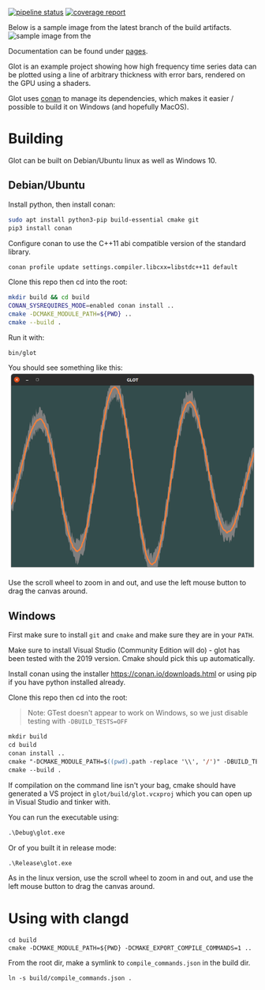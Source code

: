 [![pipeline status](https://gitlab.com/tinker3/glot/badges/master/pipeline.svg)](https://gitlab.com/tinker3/glot/-/commits/master)
[![coverage report](https://gitlab.com/tinker3/glot/badges/master/coverage.svg)](https://gitlab.com/tinker3/glot/-/commits/master)

Below is a sample image from the latest branch of the build artifacts.
![sample image from the](https://gitlab.com/tinker3/glot/-/jobs/artifacts/master/raw/public/html/bdwn.png?job=pages)

Documentation can be found under [pages](https://tinker3.gitlab.io/glot/).

Glot is an example project showing how high frequency time series data can be plotted using a line of arbitrary thickness with error bars, rendered on the GPU using a shaders.

Glot uses [conan](http://conan.io/) to manage its dependencies, which makes it easier / possible to build it on Windows (and hopefully MacOS).

# Building
Glot can be built on Debian/Ubuntu linux as well as Windows 10.

## Debian/Ubuntu
Install python, then install conan:
```bash
sudo apt install python3-pip build-essential cmake git
pip3 install conan
```

Configure conan to use the C++11 abi compatible version of the standard library.
```bash
conan profile update settings.compiler.libcxx=libstdc++11 default
```

Clone this repo then cd into the root:
```bash
mkdir build && cd build
CONAN_SYSREQUIRES_MODE=enabled conan install ..
cmake -DCMAKE_MODULE_PATH=${PWD} ..
cmake --build .
```

Run it with:
```
bin/glot
```

You should see something like this:
![screenshot](screenshot.png)

Use the scroll wheel to zoom in and out, and use the left mouse button to drag the canvas around.

## Windows

First make sure to install `git` and `cmake` and make sure they are in your `PATH`.

Make sure to install Visual Studio (Community Edition will do) - glot has been tested with the 2019 version. Cmake should pick this up automatically.

Install conan using the installer https://conan.io/downloads.html or using pip if you have python installed already.

Clone this repo then cd into the root:
> Note: GTest doesn't appear to work on Windows, so we just disable testing with `-DBUILD_TESTS=OFF`
```ps
mkdir build
cd build
conan install ..
cmake "-DCMAKE_MODULE_PATH=$((pwd).path -replace '\\', '/')" -DBUILD_TESTS=OFF ..
cmake --build .
```

If compilation on the command line isn't your bag, cmake should have generated a VS project in `glot/build/glot.vcxproj` which you can open up in Visual Studio and tinker with.

You can run the executable using:
```ps
.\Debug\glot.exe
```

Or of you built it in release mode:
```ps
.\Release\glot.exe
```

As in the linux version, use the scroll wheel to zoom in and out, and use the left mouse button to drag the canvas around.

# Using with clangd
```
cd build
cmake -DCMAKE_MODULE_PATH=${PWD} -DCMAKE_EXPORT_COMPILE_COMMANDS=1 ..
```

From the root dir, make a symlink to `compile_commands.json` in the build dir.
```
ln -s build/compile_commands.json .
```

